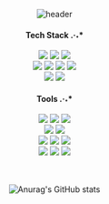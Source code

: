 <div align="center">

![header](https://capsule-render.vercel.app/api?type=waving&text=yuna!&color=88B883&fontColor=FFFFFF&animation=fadeIn&fontAlignY=40&height=220)

#### Tech Stack .·˖*
  <img src="https://img.shields.io/badge/Java-007396?style=for-the-badge&logo=OpenJDK&logoColor=white">
  <img src="https://img.shields.io/badge/Spring-6DB33F?style=for-the-badge&logo=spring&logoColor=white">
  <img src="https://img.shields.io/badge/Hibernate-59666C?style=for-the-badge&logo=hibernate&logoColor=white"> 
  <br>

  <img src="https://img.shields.io/badge/Javascript-F7DF1E?style=for-the-badge&logo=javascript&logoColor=FFF"/> 
  <img src="https://img.shields.io/badge/Html5-E34F26?style=for-the-badge&logo=html5&logoColor=FFF"/>
  <img src="https://img.shields.io/badge/CSS-1572B6?style=for-the-badge&logo=css3&logoColor=FFF"/>
  <img src="https://img.shields.io/badge/Vue.js-4FC08D?style=for-the-badge&logo=vue.js&logoColor=white">
  <br>

  <img src="https://img.shields.io/badge/Mysql-4479A1?style=for-the-badge&logo=mysql&logoColor=white">
  <img src="https://img.shields.io/badge/Redis-DC382D?style=for-the-badge&logo=redis&logoColor=white">
  <br>

#### Tools .·˖*
   <img src="https://img.shields.io/badge/Docker-2496ED?style=for-the-badge&logo=docker&logoColor=white">
   <img src="https://img.shields.io/badge/Jenkins-D24939?style=for-the-badge&logo=jenkins&logoColor=white">
   <img src="https://img.shields.io/badge/Nginx-009639?style=for-the-badge&logo=nginx&logoColor=white">
   <br>
  
   <img src="https://img.shields.io/badge/Amazon EC2-FF9900?style=for-the-badge&logo=amazonec2&logoColor=white">
   <img src="https://img.shields.io/badge/Amazon S3-569A31?style=for-the-badge&logo=amazons3&logoColor=white">
   <br>

  <img src="https://img.shields.io/badge/Git-F05032?style=for-the-badge&logo=git&logoColor=white">
  <img src="https://img.shields.io/badge/Github-181717?style=for-the-badge&logo=github&logoColor=white">
  <img src="https://img.shields.io/badge/Gitlab-FC6D26?style=for-the-badge&logo=gitlab&logoColor=white">
  <br>

  <img src="https://img.shields.io/badge/Jira-0052CC?style=for-the-badge&logo=jira&logoColor=white">
  <img src="https://img.shields.io/badge/IntelliJ IDEA-000000?style=for-the-badge&logo=intellijidea&logoColor=white">
  <img src="https://img.shields.io/badge/Eclipse IDE-2C2255?style=for-the-badge&logo=eclipseide&logoColor=white">
  <br>
  
  <br><br>
  ![Anurag's GitHub stats](https://github-readme-stats.vercel.app/api?username=kn9012&show_icons=true&theme=shadow_green)


</div>

